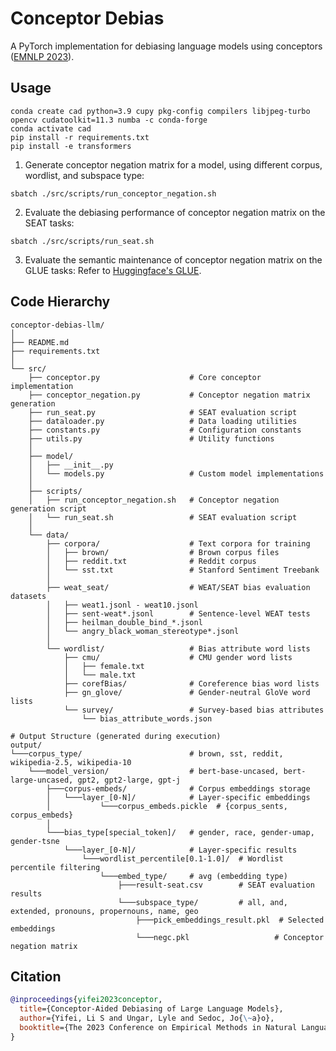 # Conceptor Debias

A PyTorch implementation for debiasing language models using conceptors ([EMNLP 2023](https://aclanthology.org/2023.emnlp-main.661.pdf)).

## Usage

```
conda create cad python=3.9 cupy pkg-config compilers libjpeg-turbo opencv cudatoolkit=11.3 numba -c conda-forge
conda activate cad
pip install -r requirements.txt
pip install -e transformers
```

1. Generate conceptor negation matrix for a model, using different corpus, wordlist, and subspace type:

```
sbatch ./src/scripts/run_conceptor_negation.sh
```

2. Evaluate the debiasing performance of conceptor negation matrix on the SEAT tasks:

```
sbatch ./src/scripts/run_seat.sh
```

3. Evaluate the semantic maintenance of conceptor negation matrix on the GLUE tasks: Refer to [Huggingface's GLUE](https://github.com/huggingface/transformers/blob/main/examples/pytorch/text-classification/run_glue.py).

## Code Hierarchy

```
conceptor-debias-llm/
│
├── README.md
├── requirements.txt
│
└── src/
    ├── conceptor.py                    # Core conceptor implementation
    ├── conceptor_negation.py           # Conceptor negation matrix generation
    ├── run_seat.py                     # SEAT evaluation script
    ├── dataloader.py                   # Data loading utilities
    ├── constants.py                    # Configuration constants
    ├── utils.py                        # Utility functions
    │
    ├── model/
    │   ├── __init__.py
    │   └── models.py                   # Custom model implementations
    │
    ├── scripts/
    │   ├── run_conceptor_negation.sh   # Conceptor negation generation script
    │   └── run_seat.sh                 # SEAT evaluation script
    │
    └── data/
        ├── corpora/                    # Text corpora for training
        │   ├── brown/                  # Brown corpus files
        │   ├── reddit.txt              # Reddit corpus
        │   └── sst.txt                 # Stanford Sentiment Treebank
        │
        ├── weat_seat/                  # WEAT/SEAT bias evaluation datasets
        │   ├── weat1.jsonl - weat10.jsonl
        │   ├── sent-weat*.jsonl        # Sentence-level WEAT tests
        │   ├── heilman_double_bind_*.jsonl
        │   └── angry_black_woman_stereotype*.jsonl
        │
        └── wordlist/                   # Bias attribute word lists
            ├── cmu/                    # CMU gender word lists
            │   ├── female.txt
            │   └── male.txt
            ├── corefBias/              # Coreference bias word lists
            ├── gn_glove/               # Gender-neutral GloVe word lists
            └── survey/                 # Survey-based bias attributes
                └── bias_attribute_words.json

# Output Structure (generated during execution)
output/
└───corpus_type/                        # brown, sst, reddit, wikipedia-2.5, wikipedia-10
    └───model_version/                  # bert-base-uncased, bert-large-uncased, gpt2, gpt2-large, gpt-j
        ├───corpus-embeds/              # Corpus embeddings storage
        │   └───layer_[0-N]/            # Layer-specific embeddings
        │           └───corpus_embeds.pickle  # {corpus_sents, corpus_embeds}
        │
        └───bias_type[special_token]/   # gender, race, gender-umap, gender-tsne
            └───layer_[0-N]/            # Layer-specific results
                └───wordlist_percentile[0.1-1.0]/  # Wordlist percentile filtering
                    └───embed_type/     # avg (embedding type)
                        ├───result-seat.csv        # SEAT evaluation results
                        └───subspace_type/         # all, and, extended, pronouns, propernouns, name, geo
                            ├───pick_embeddings_result.pkl  # Selected embeddings
                            └───negc.pkl                   # Conceptor negation matrix
```

## Citation

```bibtex
@inproceedings{yifei2023conceptor,
  title={Conceptor-Aided Debiasing of Large Language Models},
  author={Yifei, Li S and Ungar, Lyle and Sedoc, Jo{\~a}o},
  booktitle={The 2023 Conference on Empirical Methods in Natural Language Processing}
}
```